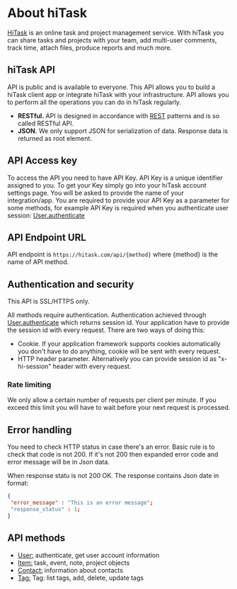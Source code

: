 About hiTask
====================

[HiTask](http://hitask.com) is an online task and project management service. With hiTask you can share tasks and projects with your team, add multi-user comments, track time, attach files, produce reports and much more.

hiTask API
----- 

API is public and is available to everyone.
This API allows you to build a hiTask client app or integrate hiTask with your infrastructure. API allows you to perform all the operations you can do in hiTask regularly.

* **RESTful.** API is designed in accordance with [REST](http://en.wikipedia.org/wiki/Representational_state_transfer) patterns and is so called RESTful API.
* **JSON.** We only support JSON for serialization of data. Response data is returned as root element.

API Access key
---------------

To access the API you need to have API Key. API Key is a unique identifier assigned to you. To get your Key simply go into your hiTask account settings page. You  will be asked to provide the name of your integration/app.
You are required to provide your API Key as a parameter for some methods, for example API Key is required when you authenticate user session: [User.authenticate](https://github.com/hitask/api/blob/master/documentation/user.md)


API Endpoint URL
---------------

API endpoint is `https://hitask.com/api/{method}` where {method} is the name of API method. 


Authentication and security
--------------------------

This API is SSL/HTTPS only.

All methods require authentication. Authentication achieved through [User.authenticate](https://github.com/hitask/api/blob/master/documentation/user.md) which returns session id.
Your application have to provide the session id with every request. There are two ways of doing this:

* Cookie. If your application framework supports cookies automatically you don't have to do anything, cookie will be sent with every request.
* HTTP header parameter. Alternatively you can provide session id as "x-hi-session" header with every request.

### Rate limiting

We only allow a certain number of requests per client per minute. If you exceed this limit you will have to wait before your next request is processed.


Error handling
---------------

You need to check HTTP status in case there's an error. Basic rule is to check that code is not 200. If it's not 200 then expanded error code and error message will be in Json data.

When response statu is not 200 OK. The response contains Json date in format:
```json
{
 "error_message" : "This is an error message";
 "response_status" : 1;
}
```


API methods
-----------------

* [User:](https://github.com/hitask/api/blob/master/documentation/user.md) authenticate, get user account information
* [Item:](https://github.com/hitask/api/blob/master/documentation/item.md) task, event, note, project objects
* [Contact:](https://github.com/hitask/api/blob/master/documentation/contact.md) information about contacts
* [Tag:](https://github.com/hitask/api/blob/master/documentation/tag.md)  Tag: list tags, add, delete, update tags

